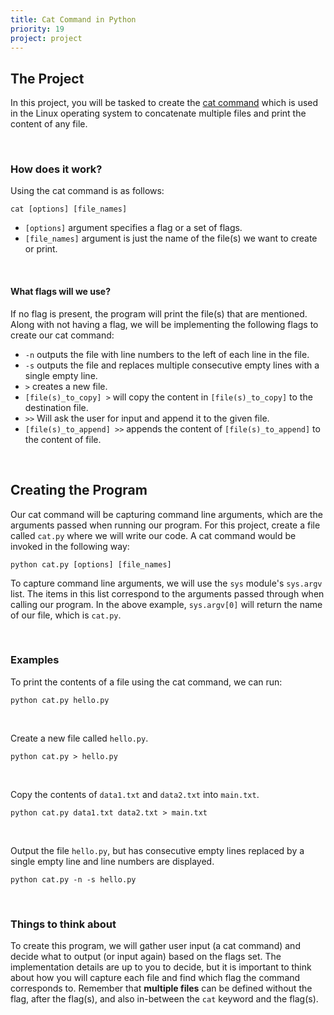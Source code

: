 ```yaml
---
title: Cat Command in Python
priority: 19
project: project
---
```


## The Project

In this project, you will be tasked to create the [cat command](<https://en.wikipedia.org/wiki/Cat_(Unix)>) which is used in the Linux operating system to concatenate multiple files and print the content of any file.

<br>

### How does it work?

Using the cat command is as follows:

```
cat [options] [file_names]
```

- `[options]` argument specifies a flag or a set of flags.
- `[file_names]` argument is just the name of the file(s) we want to create or print.

<br>

#### What flags will we use?

If no flag is present, the program will print the file(s) that are mentioned. Along with not having a flag, we will be implementing the following flags to create our cat command:

- `-n` outputs the file with line numbers to the left of each line in the file.
- `-s` outputs the file and replaces multiple consecutive empty lines with a single empty line.
- `>` creates a new file.
- `[file(s)_to_copy] >` will copy the content in `[file(s)_to_copy]` to the destination file.
- `>>` Will ask the user for input and append it to the given file.
- `[file(s)_to_append] >>` appends the content of `[file(s)_to_append]` to the content of file.

<br>

## Creating the Program

Our cat command will be capturing command line arguments, which are the arguments passed when running our program. For this project, create a file called `cat.py` where we will write our code. A cat command would be invoked in the following way:

```
python cat.py [options] [file_names]
```

To capture command line arguments, we will use the `sys` module's `sys.argv` list. The items in this list correspond to the arguments passed through when calling our program. In the above example, `sys.argv[0]` will return the name of our file, which is `cat.py`.

<br>

### Examples

To print the contents of a file using the cat command, we can run:

```
python cat.py hello.py
```

<br>

Create a new file called `hello.py`.

```
python cat.py > hello.py
```

<br>

Copy the contents of `data1.txt` and `data2.txt` into `main.txt`.

```
python cat.py data1.txt data2.txt > main.txt
```

<br>

Output the file `hello.py`, but has consecutive empty lines replaced by a single empty line and line numbers are displayed.

```
python cat.py -n -s hello.py
```

<br>

### Things to think about

To create this program, we will gather user input (a cat command) and decide what to output (or input again) based on the flags set. The implementation details are up to you to decide, but it is important to think about how you will capture each file and find which flag the command corresponds to. Remember that **multiple files** can be defined without the flag, after the flag(s), and also in-between the `cat` keyword and the flag(s).
